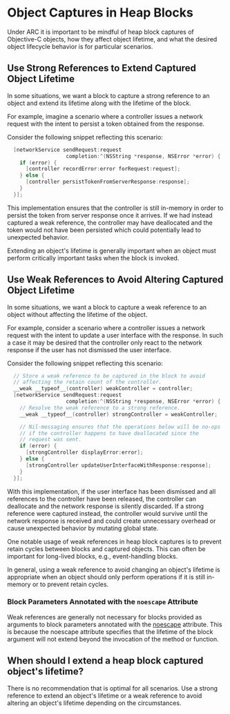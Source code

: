 # Object Captures in Heap Blocks

Under ARC it is important to be mindful of heap block captures of
Objective-C objects, how they affect object lifetime, and what the
desired object lifecycle behavior is for particular scenarios.

## Use Strong References to Extend Captured Object Lifetime

In some situations, we want a block to capture a strong reference to
an object and extend its lifetime along with the lifetime of the block.

For example, imagine a scenario where a controller issues a network
request with the intent to persist a token obtained from the response.

Consider the following snippet reflecting this scenario:
```Objective-C
  [networkService sendRequest:request
                   completion:^(NSString *response, NSError *error) {
    if (error) {
      [controller recordError:error forRequest:request];
    } else {
      [controller persistTokenFromServerResponse:response];
    }
  }];
```

This implementation ensures that the controller is still in-memory
in order to persist the token from server response once it arrives.
If we had instead captured a weak reference, the controller may have
deallocated and the token would not have been persisted which could
potentially lead to unexpected behavior.

Extending an object's lifetime is generally important when an object
must perform critically important tasks when the block is invoked.

## Use Weak References to Avoid Altering Captured Object Lifetime

In some situations, we want a block to capture a weak reference to an
object without affecting the lifetime of the object.

For example, consider a scenario where a controller issues a network
request with the intent to update a user interface with the response.
In such a case it may be desired that the controller only react to
the network response if the user has not dismissed the user interface.

Consider the following snippet reflecting this scenario:
```Objective-C
  // Store a weak reference to be captured in the block to avoid
  // affecting the retain count of the controller.
  __weak __typeof__(controller) weakController = controller;
  [networkService sendRequest:request
                   completion:^(NSString *response, NSError *error) {
    // Resolve the weak reference to a strong reference.
    __weak __typeof__(controller) strongController = weakController;

    // Nil-messaging ensures that the operations below will be no-ops
    // if the controller happens to have deallocated since the
    // request was sent.
    if (error) {
      [strongController displayError:error];
    } else {
      [strongController updateUserInterfaceWithResponse:response];
    }
  }];
```

With this implementation, if the user interface has been dismissed
and all references to the controller have been released, the
controller can deallocate and the network response is silently
discarded. If a strong reference were captured instead, the
controller would survive until the network response is received
and could create unnecessary overhead or cause unexpected behavior
by mutating global state.

One notable usage of weak references in heap block captures is to
prevent retain cycles between blocks and captured objects. This can
often be important for long-lived blocks, e.g., event-handling
blocks.

In general, using a weak reference to avoid changing an object's
lifetime is appropriate when an object should only perform
operations if it is still in-memory or to prevent retain cycles.

### Block Parameters Annotated with the `noescape` Attribute

Weak references are generally not necessary for blocks provided
as arguments to block parameters annotated with the
[noescape](https://clang.llvm.org/docs/AttributeReference.html#noescape)
attribute. This is because the noescape attribute specifies that
the lifetime of the block argument will not extend beyond the
invocation of the method or function.

## When should I extend a heap block captured object's lifetime?

There is no recommendation that is optimal for all scenarios.
Use a strong reference to extend an object's lifetime or a weak
reference to avoid altering an object's lifetime depending on
the circumstances.
